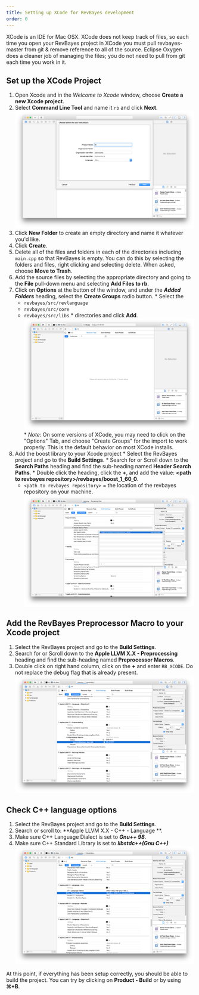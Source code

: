 ```yaml
---
title: Setting up XCode for RevBayes development
order: 0
---
```


 XCode is an IDE for Mac OSX. XCode does not keep track of files, so each time you open your RevBayes project in XCode you must pull revbayes-master from git & remove reference to all of the source. Eclipse Oxygen does a cleaner job of managing the files; you do not need to pull from git each time you work in it. 



Set up the XCode Project
------------------------
  1. Open Xcode and in the *Welcome to Xcode* window, choose **Create a new Xcode project**.
  2. Select **Command Line Tool** and name it ```rb``` and click **Next**. ![](figures/xcode-making_xcode_project.png)
  3. Click **New Folder**  to create an empty directory and name it whatever you'd like.
  4. Click **Create**.
  5. Delete all of the files and folders in each of the directories including ```main.cpp``` so that RevBayes is empty. You can do this by selecting the folders and files, right clicking and selecting delete. When asked, choose **Move to Trash**. 
  6. Add the source files by selecting the appropriate directory and going to the **File** pull-down menu and selecting **Add Files to rb**.
  7. Click on **Options** at the button of the window, and under the ***Added Folders*** heading, select the **Create Groups** radio button.
    * Select the 
    	* ```revbayes/src/revlanguage```
    	* ```revbayes/src/core```
    	* ```revbayes/src/libs```
    * directories and click **Add**.
    ![](figures/xcode-adding_files.png)
    * _Note:_ On some versions of XCode, you may need to click on the "Options" Tab, and choose "Create Groups" for the import to work properly. This is the default behavior on most XCode installs.
  8. Add the boost library to your Xcode project 
    * Select the RevBayes project and go to the **Build Settings**. 
    * Search for or Scroll down to the **Search Paths** heading and find the sub-heading named **Header Search Paths**.
    * Double click the heading, click the **+**, and add the value: **\<path to revbayes repository\>/revbayes/boost_1_60_0**. 
    	* ```<path to revbayes repository>``` = the location of the revbayes repository on your machine.
       ![](figures/xcode-finding_boost.png)

Add the RevBayes Preprocessor Macro to your Xcode project 
---------------------------------------------------------
  1. Select the RevBayes project and go to the **Build Settings**. 
  2. Search for or Scroll down to the **Apple LLVM X.X - Preprocessing** heading and find the sub-heading named **Preprocessor Macros**. 
  3. Double click on right hand column, click on the **+** and enter ```RB_XCODE```. Do not replace the debug flag that is already present.
    ![](figures/xcode-macro.png)
    
Check C++ language options
--------------------------
  1. Select the RevBayes project and go to the **Build Settings**. 
  2. Search or scroll to: **Apple LLVM X.X - C++ - Language **.
  3. Make sure C++ Language Dialect is set to ***Gnu++ 98***.
  4. Make sure C++ Standard Library is set to ***libstdc++(Gnu C++)***
    ![](figures/xcode-cpp_lang_options.png)

At this point, if everything has been setup correctly, you should be able to build the project. You can try by clicking on **Product - Build** or by using **&#8984;+B**.